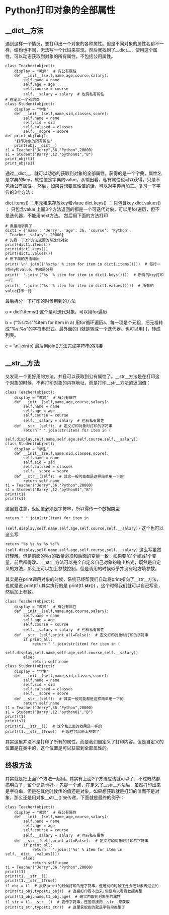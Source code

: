 # Python打印对象的全部属性

## __dict__方法

遇到这样一个情况，要打印出一个对象的各种属性。但是不同对象的属性名都不一样，结构也不同，无法写一个代码来实现。然后我找到了__dict__，使用这个属性，可以动态获取到对象的所有属性，不包括公用属性。

```
class Teacher(object):
    display = "教师"  # 有公有属性
    def __init__(self,name,age,course,salary):
        self.name = name
        self.age = age
        self.course = course
        self.__salary = salary  # 也有私有属性
# 在定义一个别的类
class Student(object):
    display = "学生"
    def __init__(self,name,sid,classes,score):
        self.name = name
        self.sid = sid
        self.calssed = classes
        self.__score = score
def print_obj(obj):
    "打印对象的所有属性"
    print(obj.__dict__)
t1 = Teacher("Jerry",36,"Python",20000)
s1 = Student('Barry',12,"python01","B")
print_obj(t1)
print_obj(s1)
```

通过__dict__，就可以动态的获取到对象的全部属性。获得的是一个字典，属性名是字典的key，属性值是字典的value。从输出看，私有属性也可以获得，只是不包括公有属性。
然后，如果只想要属性值的话，可以对字典再加工。复习一下字典的3个方法：

dict.items() ：用元祖来存放key和vlaue
dict.keys() ： 只包含key
dict.values() ： 只包含value
上面3个方法返回的都是一个可迭代对象，可以用for遍历，但不是迭代器，不能用next方法。
然后用下面的方法打印


```
# 直接用字典了
dict1 = {'name': 'Jerry', 'age': 36, 'course': 'Python', '_Teacher__salary': 20000}
# 先看一下3个方法返回的可迭代对象
print(dict1.items())
print(dict1.keys())
print(dict1.values())
# 用下面的方法输出
print('\n'.join(('%s:%s' % item for item in dict1.items())))  # 每行一对key和value，中间是分号
print(' '.join(('%s' % item for item in dict1.keys())))  # 所有的key打印一行
print(' '.join(('%s' % item for item in dict1.values())))  # 所有的value打印一行
```

最后拆分一下打印的时候用到的方法

a = dict1.items() 这个是可迭代对象，可以用for遍历

b = ("%s:%s"%item for item in a) 用for循环遍历a，每一项是个元祖，把元祖转成"%s:%s"的字符串形式。最外面的( )就是转成一个迭代器。也可以用[ ]，转成列表。

c = ‘\n’.join(b) 最后用join()方法完成字符串的拼接

## __str__方法

又发现一个更好用的方法，并且可以获取到公有属性了。__str__方法是在打印这个对象的时候，不再打印对象的内存地址，而是打印__str__方法的返回值：

```
class Teacher(object):
    display = "教师"  # 有公有属性
    def __init__(self,name,age,course,salary):
        self.name = name
        self.age = age
        self.course = course
        self.__salary = salary  # 也有私有属性
    def __str__(self):  # 定义打印对象时打印的字符串
        return " ".join(str(item) for item in (
            self.display,self.name,self.age,self.course,self.__salary))
class Student(object):
    display = "学生"
    def __init__(self,name,sid,classes,score):
        self.name = name
        self.sid = sid
        self.calssed = classes
        self.__score = score
    def __str__(self):  # 其实一般可能都是这样简单用一下的
        return self.name
t1 = Teacher("Jerry",36,"Python",20000)
s1 = Student('Barry',12,"python01","B")
print(t1)
print(s1)
```

这里要注意，返回值必须是字符串，所以得传一个数据类型

`return " ".join(str(item) for item in `

`(self.display,self.name,self.age,self.course,self.__salary))` 这个也可以这么写

`return "%s %s %s %s %s"%(self.display,self.name,self.age,self.course,self.__salary)` 这么写虽然好理解，但是前面的%s的数量必须和后面的变量一致，如果要加1个或减1个变量，前后都得改。
__str__方法可以完全自定义自己对象的输出格式，既然是自定义的方法，那么还可以加上参数控制。但是调用的时候似乎并没有地方填参数。

其实是在print调用对象的时候，系统已经帮我们自动将print指向了__str__方法，也就是说 print(t1) 其实执行的是 print(t1.__str__()) ，这个时候我们就可以自己写全，然后加上参数。


```
class Teacher(object):
    display = "教师"  # 有公有属性
    def __init__(self,name,age,course,salary):
        self.name = name
        self.age = age
        self.course = course
        self.__salary = salary  # 也有私有属性
    def __str__(self,print_all=False):  # 定义打印对象时打印的字符串
        if print_all:
            return " ".join(str(item) for item in (
                self.display,self.name,self.age,self.course,self.__salary))
        else:
            return self.name
class Student(object):
    display = "学生"
    def __init__(self,name,sid,classes,score):
        self.name = name
        self.sid = sid
        self.calssed = classes
        self.__score = score
    def __str__(self):  # 其实一般可能都是这样简单用一下的
        return self.name
t1 = Teacher("Jerry",36,"Python",20000)
s1 = Student('Barry',12,"python01","B")
print(t1)
print(s1)
print(t1.__str__())  # 这个和上面的效果是一样的
print(t1.__str__(True))  # 现在可以带上参数了
```

其实这里并没不是打印了所有的属性，而是我们自定义了打印内容。但是自定义的位置是在类中的，这个位置是可以获取到全部属性的。

## 终极方法

其实就是把上面2个方法一起用。其实有上面2个方法应该就可以了，不过既然都搞明白了，留个记录也好。
先提一个点，在定义了__str__方法后，虽然打印出来是字符串，但是在其他时候传的值还是对象。如果想获取就是打印的值而不是对象，那么还是用对象__str__() 来传递，下面就是最终的例子：

```
class Teacher(object):
    display = "教师"  # 有公有属性
    def __init__(self,name,age,course,salary):
        self.name = name
        self.age = age
        self.course = course
        self.__salary = salary  # 也有私有属性
    def __str__(self,print_all=False):  # 定义打印对象时打印的字符串
        if print_all:
            return ' '.join(('%s' % item for item in self.__dict__.values()))
        else:
            return self.name
t1 = Teacher("Jerry",36,"Python",20000)
print(t1)
print(t1.__str__())
print(t1.__str__(True))
t1_obj = t1  # 虽然print的时候打印的是字符串，但是别的时候还是会把对象传过去的
print(t1_obj,type(t1_obj))  # 直接打印看不出来,但是可以看看数据类型
print(t1_obj.name,t1_obj.age)  # 确实内取到对象里的属性
t1_str = t1.__str__()  # 要传字符串，还差直接用__str__来获取
print(t1_str,type(t1_str))  # 这里获取到的就是字符串类型了
```